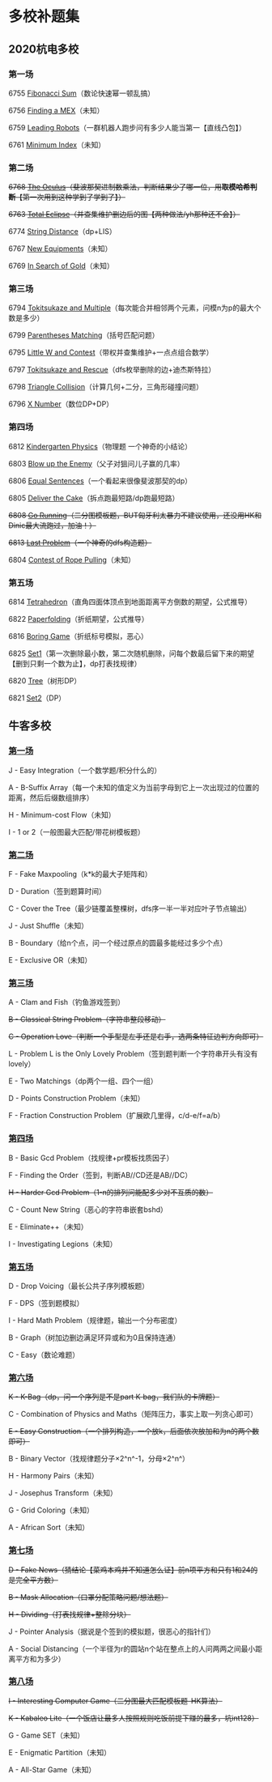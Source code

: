 # 多校补题集

## 2020杭电多校

### 第一场

6755 [Fibonacci Sum](http://acm.hdu.edu.cn/showproblem.php?pid=6755)（数论快速幂一顿乱搞）

6756 [Finding a MEX](http://acm.hdu.edu.cn/showproblem.php?pid=6756)（未知）

6759 [Leading Robots](http://acm.hdu.edu.cn/showproblem.php?pid=6759)（一群机器人跑步问有多少人能当第一【直线凸包】）

6761 [Minimum Index](http://acm.hdu.edu.cn/showproblem.php?pid=6761)（未知）

### 第二场

~~6768 [The Oculus](http://acm.hdu.edu.cn/showproblem.php?pid=6768)（斐波那契进制数乘法，判断结果少了哪一位，用**取模哈希判断**【第一次用到这种学到了学到了】）~~

~~6763 [Total Eclipse](http://acm.hdu.edu.cn/showproblem.php?pid=6763)（并查集维护删边后的图【两种做法/yh那种还不会】）~~

6774 [String Distance](http://acm.hdu.edu.cn/showproblem.php?pid=6774)（dp+LIS）

6767 [New Equipments](http://acm.hdu.edu.cn/showproblem.php?pid=6767)（未知）

6769 [In Search of Gold](http://acm.hdu.edu.cn/showproblem.php?pid=6769)（未知）

### 第三场

6794 [Tokitsukaze and Multiple](http://acm.hdu.edu.cn/showproblem.php?pid=6794)（每次能合并相邻两个元素，问模n为p的最大个数是多少）

6799 [Parentheses Matching](http://acm.hdu.edu.cn/showproblem.php?pid=6799)（括号匹配问题）

6795 [Little W and Contest](http://acm.hdu.edu.cn/showproblem.php?pid=6795)（带权并查集维护+一点点组合数学）

6797 [Tokitsukaze and Rescue](http://acm.hdu.edu.cn/showproblem.php?pid=6797)（dfs枚举删除的边+迪杰斯特拉）

6798 [Triangle Collision](http://acm.hdu.edu.cn/showproblem.php?pid=6798)（计算几何+二分，三角形碰撞问题）

6796 [X Number](http://acm.hdu.edu.cn/showproblem.php?pid=6796)（数位DP+DP）

### 第四场

6812 [Kindergarten Physics](http://acm.hdu.edu.cn/showproblem.php?pid=6812)（物理题 一个神奇的小结论）

6803 [Blow up the Enemy](http://acm.hdu.edu.cn/showproblem.php?pid=6803)（父子对狙问儿子赢的几率）

6806 [Equal Sentences](http://acm.hdu.edu.cn/showproblem.php?pid=6806)（一个看起来很像斐波那契的dp）

6805 [Deliver the Cake](http://acm.hdu.edu.cn/showproblem.php?pid=6805)（拆点跑最短路/dp跑最短路）

~~6808 [Go Running](http://acm.hdu.edu.cn/showproblem.php?pid=6808)（二分图模板题，BUT匈牙利太暴力不建议使用，还没用HK和Dinic最大流跑过，加油！）~~

~~6813 [Last Problem](http://acm.hdu.edu.cn/showproblem.php?pid=6813)（一个神奇的dfs构造题）~~

6804 [Contest of Rope Pulling](http://acm.hdu.edu.cn/showproblem.php?pid=6804)（未知）

### 第五场

6814 [Tetrahedron](http://acm.hdu.edu.cn/showproblem.php?pid=6814)（直角四面体顶点到地面距离平方倒数的期望，公式推导）

6822 [Paperfolding](http://acm.hdu.edu.cn/showproblem.php?pid=6822)（折纸期望，公式推导）

6816 [Boring Game](http://acm.hdu.edu.cn/showproblem.php?pid=6816)（折纸标号模拟，恶心）

6825 [Set1](http://acm.hdu.edu.cn/showproblem.php?pid=6825)（第一次删除最小数，第二次随机删除，问每个数最后留下来的期望【删到只剩一个数为止】，dp打表找规律）

6820 [Tree](http://acm.hdu.edu.cn/showproblem.php?pid=6820)（树形DP）

6821 [Set2](http://acm.hdu.edu.cn/showproblem.php?pid=6821)（DP）







## 牛客多校

### [第一场](https://ac.nowcoder.com/acm/contest/5666)

J - Easy Integration（一个数学题/积分什么的）

A - B-Suffix Array（每一个未知的值定义为当前字母到它上一次出现过的位置的距离，然后后缀数组排序）

H - Minimum-cost Flow（未知）

I - 1 or 2（一般图最大匹配/带花树模板题）

### [第二场](https://ac.nowcoder.com/acm/contest/5667)

F - Fake Maxpooling（k*k的最大子矩阵和）

D - Duration（签到题算时间）

C - Cover the Tree（最少链覆盖整棵树，dfs序一半一半对应叶子节点输出）

J - Just Shuffle（未知）

B - Boundary（给n个点，问一个经过原点的圆最多能经过多少个点）

E - Exclusive OR（未知）

### [第三场](https://ac.nowcoder.com/acm/contest/5668)

A - Clam and Fish（钓鱼游戏签到）

~~B - Classical String Problem（字符串整段移动）~~

~~C - Operation Love（判断一个手型是左手还是右手，选两条特征边判方向即可）~~

L - Problem L is the Only Lovely Problem（签到题判断一个字符串开头有没有lovely）

E - Two Matchings（dp两个一组、四个一组）

D - Points Construction Problem（未知）

F - Fraction Construction Problem（扩展欧几里得，c/d-e/f=a/b）

### [第四场](https://ac.nowcoder.com/acm/contest/5669)

B - Basic Gcd Problem（找规律+pr模板找质因子）

F - Finding the Order（签到，判断AB//CD还是AB//DC）

~~H - Harder Gcd Problem（1-n的排列问能配多少对不互质的数）~~

C - Count New String（恶心的字符串嵌套bshd）

E - Eliminate++（未知）

I - Investigating Legions（未知）

### [第五场](https://ac.nowcoder.com/acm/contest/5670)

D - Drop Voicing（最长公共子序列模板题）

F - DPS（签到题模拟）

I - Hard Math Problem（规律题，输出一个分布密度）

B - Graph（树加边删边满足环异或和为0且保持连通）

C - Easy（数论难题）

### [第六场](https://ac.nowcoder.com/acm/contest/5671)

~~K - K-Bag（dp，问一个序列是不是part K-bag，我们队的卡牌题）~~

C - Combination of Physics and Maths（矩阵压力，事实上取一列贪心即可）

~~E - Easy Construction（一个排列构造，一个放k，后面依次放加和为n的两个数即可）~~

B - Binary Vector（找规律题分子×2^n^-1，分母×2^n^）

H - Harmony Pairs（未知）

J - Josephus Transform（未知）

G - Grid Coloring（未知）

A - African Sort（未知）

### [第七场](https://ac.nowcoder.com/acm/contest/5672)

~~D - Fake News（猜结论【菜鸡本鸡并不知道怎么证】前n项平方和只有1和24的是完全平方数）~~

~~B - Mask Allocation（口罩分配策略问题/想法题）~~

~~H - Dividing（打表找规律+整除分块）~~

J - Pointer Analysis（据说是个签到的模拟题，很恶心的指针们）

A - Social Distancing（一个半径为r的圆站n个站在整点上的人问两两之间最小距离平方和为多少）

### [第八场](https://ac.nowcoder.com/acm/contest/5673)

~~I - Interesting Computer Game（二分图最大匹配模板题-HK算法）~~

~~K - Kabaleo Lite（一个饭店让最多人按照规则吃饭前提下赚的最多，坑int128）~~

G - Game SET（未知）

E - Enigmatic Partition（未知）

A - All-Star Game（未知）